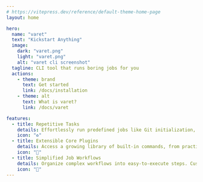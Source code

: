 ```yaml
---
# https://vitepress.dev/reference/default-theme-home-page
layout: home

hero:
  name: "varet"
  text: "Kickstart Anything"
  image:
    dark: "varet.png"
    light: "varet.png"
    alt: "varet cli screenshot"
  tagline: CLI tool that runs boring jobs for you
  actions:
    - theme: brand
      text: Get started
      link: /docs/installation
    - theme: alt
      text: What is varet?
      link: /docs/varet

features:
  - title: Repetitive Tasks
    details: Effortlessly run predefined jobs like Git initialization, Prettier configuration, and VS Code setup with a single command. Save time and avoid repetitive setup processes.
    icon: "♻️"
  - title: Extensible Core Plugins
    details: Access a growing library of built-in commands, from practical tasks like git setup to fun utilities like Rock-Paper-Scissors (rps). Explore and list all available jobs with varet ls.
    icon: "🔌"
  - title: Simplified Job Workflows
    details: Organize complex workflows into easy-to-execute steps. Customize or expand commands to fit your needs, making project setup consistent and efficient.
    icon: "📝"
---
```

